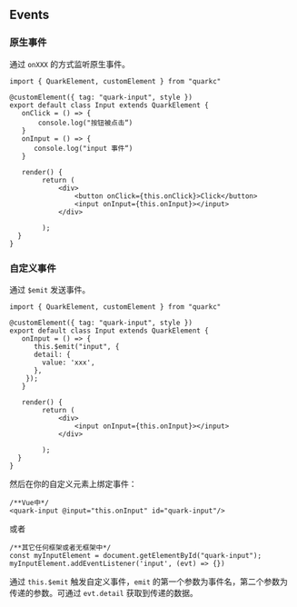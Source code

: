 ## Events
### 原生事件
通过 `onXXX` 的方式监听原生事件。
```tsx
import { QuarkElement, customElement } from "quarkc"

@customElement({ tag: "quark-input", style })
export default class Input extends QuarkElement {
   onClick = () => {
       console.log("按钮被点击“)
   }
   onInput = () => {
      console.log("input 事件“)
   }

   render() {
        return (
            <div>
                <button onClick={this.onClick}>Click</button>
                <input onInput={this.onInput}></input>
            </div>
            
        );
  } 
}
```

### 自定义事件
通过 `$emit` 发送事件。
```tsx
import { QuarkElement, customElement } from "quarkc"

@customElement({ tag: "quark-input", style })
export default class Input extends QuarkElement {
   onInput = () => {
      this.$emit("input", {
      detail: {
        value: 'xxx',
      },
    });
   }

   render() {
        return (
            <div>
                <input onInput={this.onInput}></input>
            </div>
            
        );
  } 
}
```

然后在你的自定义元素上绑定事件：
```tsx
/**Vue中*/
<quark-input @input="this.onInput" id="quark-input"/>
```
或者
```tsx
/**其它任何框架或者无框架中*/
const myInputElement = document.getElementById("quark-input");
myInputElement.addEventListener('input', (evt) => {})
```
 通过 `this.$emit` 触发自定义事件，`emit` 的第一个参数为事件名，第二个参数为传递的参数。可通过 `evt.detail` 获取到传递的数据。